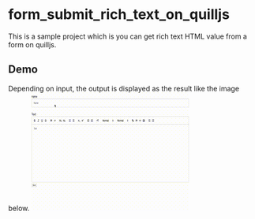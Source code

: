 # form_submit_rich_text_on_quilljs
This is a sample project which is you can get rich text HTML value from a form on quilljs.

## Demo

Depending on input, the output is displayed as the result like the image below.
![result](https://github.com/ryosuke-hujisawa/form_submit_rich_text_on_quilljs/blob/master/form_submit_rich_text_on_quilljs.gif)



